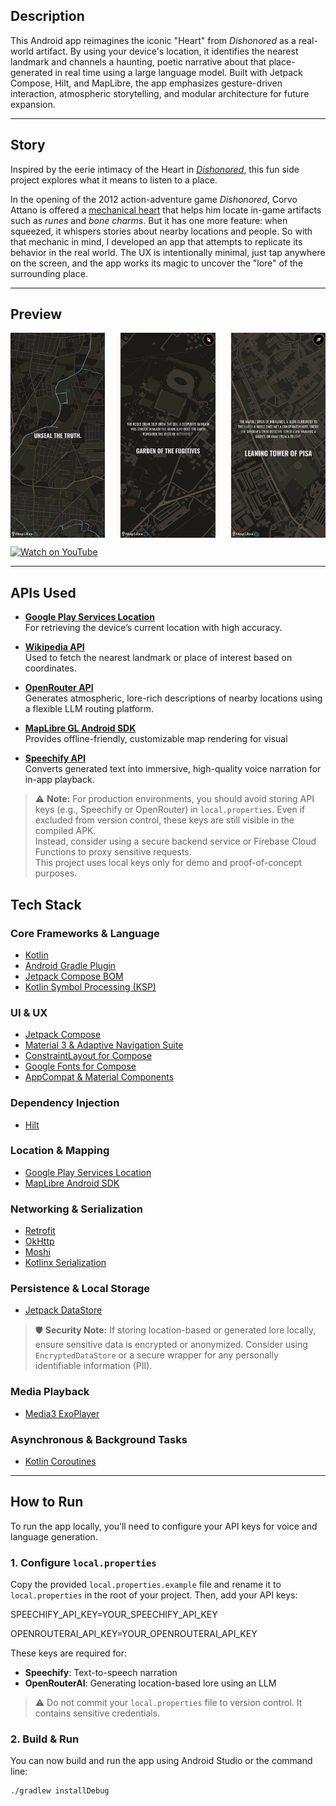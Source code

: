 ## Description

This Android app reimagines the iconic "Heart" from *Dishonored* as a real-world artifact. By using your device's location, it identifies the nearest landmark and channels a haunting, poetic narrative about that place-generated in real time using a large language model.
Built with Jetpack Compose, Hilt, and MapLibre, the app emphasizes gesture-driven interaction, atmospheric storytelling, and modular architecture for future expansion.

---

## Story

Inspired by the eerie intimacy of the Heart in *[Dishonored](https://en.wikipedia.org/wiki/Dishonored)*, this fun side project explores what it means to listen to a place.

In the opening of the 2012 action-adventure game *Dishonored*, Corvo Attano is offered a [mechanical heart](https://www.rockpapershotgun.com/the-gaming-pulse-on-dishonoreds-heart#more-135985) that helps him locate in-game artifacts such as *runes* and *bone charms*. But it has one more feature: when squeezed, it whispers stories about nearby locations and people.
So with that mechanic in mind, I developed an app that attempts to replicate its behavior in the real world. The UX is intentionally minimal, just tap anywhere on the screen, and the app works its magic to uncover the "lore" of the surrounding place.

---

## Preview


<div style="display: flex; justify-content: space-between;">
  <img src="docs/images/home_screen.png" width="30%" alt="Home Screen"/>
  <img src="docs/images/home_screen_garden_of_the_fugitives.png" width="30%" alt="Garden of the Fugitives"/>
  <img src="docs/images/home_screen_location_pisa.png" width="30%" alt="Location: Pisa"/>
</div>


[![Watch on YouTube](https://img.youtube.com/vi/iheMolmcDSI/hqdefault.jpg)](https://youtube.com/shorts/iheMolmcDSI)


---

## APIs Used

- **[Google Play Services Location](https://developer.android.com/training/location)**  
  For retrieving the device’s current location with high accuracy.

- **[Wikipedia API](https://www.mediawiki.org/wiki/API:Main_page)**  
  Used to fetch the nearest landmark or place of interest based on coordinates.

- **[OpenRouter API](https://openrouter.ai/docs)**  
  Generates atmospheric, lore-rich descriptions of nearby locations using a flexible LLM routing platform.

- **[MapLibre GL Android SDK](https://maplibre.org/projects/maplibre-gl-native/)**  
  Provides offline-friendly, customizable map rendering for visual
  
- **[Speechify API](https://speechify.com/developers/)**  
  Converts generated text into immersive, high-quality voice narration for in-app playback.

> ⚠️ **Note:** For production environments, you should avoid storing API keys (e.g., Speechify or OpenRouter) in `local.properties`. Even if excluded from version control, these keys are still visible in the compiled APK.  
> Instead, consider using a secure backend service or Firebase Cloud Functions to proxy sensitive requests.  
> This project uses local keys only for demo and proof-of-concept purposes.

## Tech Stack

### Core Frameworks & Language
- [Kotlin](https://kotlinlang.org/)
- [Android Gradle Plugin](https://developer.android.com/build/releases/gradle-plugin)
- [Jetpack Compose BOM](https://developer.android.com/compose)
- [Kotlin Symbol Processing (KSP)](https://kotlinlang.org/docs/ksp-overview.html)

### UI & UX
- [Jetpack Compose](https://developer.android.com/compose)
- [Material 3 & Adaptive Navigation Suite](https://developer.android.com/jetpack/compose/material3)
- [ConstraintLayout for Compose](https://developer.android.com/jetpack/compose/layouts/constraintlayout)
- [Google Fonts for Compose](https://developer.android.com/jetpack/compose/text/fonts)
- [AppCompat & Material Components](https://developer.android.com/jetpack/androidx/releases/appcompat)

### Dependency Injection
- [Hilt](https://developer.android.com/training/dependency-injection/hilt-android)

### Location & Mapping
- [Google Play Services Location](https://developer.android.com/training/location)
- [MapLibre Android SDK](https://docs.maptiler.com/maplibre-gl-native-android/)

### Networking & Serialization
- [Retrofit](https://square.github.io/retrofit/)
- [OkHttp](https://square.github.io/okhttp/)
- [Moshi](https://github.com/square/moshi)
- [Kotlinx Serialization](https://kotlinlang.org/docs/serialization.html)


### Persistence & Local Storage
- [Jetpack DataStore](https://developer.android.com/topic/libraries/architecture/datastore)

> 🛡️ **Security Note:** If storing location-based or generated lore locally, ensure sensitive data is encrypted or anonymized. Consider using `EncryptedDataStore` or a secure wrapper for any personally identifiable information (PII).


### Media Playback
- [Media3 ExoPlayer](https://developer.android.com/media/media3/exoplayer)

### Asynchronous & Background Tasks
- [Kotlin Coroutines](https://kotlinlang.org/docs/coroutines-overview.html)

---

## How to Run

To run the app locally, you’ll need to configure your API keys for voice and language generation.

### 1. Configure `local.properties`

Copy the provided `local.properties.example` file and rename it to `local.properties` in the root of your project. Then, add your API keys:

SPEECHIFY_API_KEY=YOUR_SPEECHIFY_API_KEY 

OPENROUTERAI_API_KEY=YOUR_OPENROUTERAI_API_KEY

These keys are required for:
- **Speechify**: Text-to-speech narration
- **OpenRouterAI**: Generating location-based lore using an LLM

> ⚠️ Do not commit your `local.properties` file to version control. It contains sensitive credentials.

### 2. Build & Run

You can now build and run the app using Android Studio or the command line:

```bash
./gradlew installDebug
